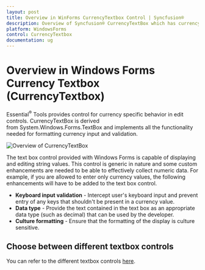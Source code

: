 ```yaml
---
layout: post
title: Overview in WinForms CurrencyTextbox Control | Syncfusion®
description: Overview of Syncfusion® CurrencyTextBox which has currency specific behavior in edit controls and supports Culture formatting 
platform: WindowsForms
control: CurrencyTextbox
documentation: ug
---
```


# Overview in Windows Forms Currency Textbox (CurrencyTextbox)

Essential<sup>®</sup> Tools provides control for currency specific behavior in edit controls. CurrencyTextBox is derived from System.Windows.Forms.TextBox and implements all the functionality needed for formatting currency input and validation.

![Overview of CurrencyTextBox](Overview_images/Overview_img488.png) 



The text box control provided with Windows Forms is capable of displaying and editing string values. This control is generic in nature and some custom enhancements are needed to be able to effectively collect numeric data. For example, if you are   allowed to enter only currency values, the following enhancements will have to be added to the text box control.

* **Keyboard input validation** - Intercept user's keyboard input and prevent entry of any keys that shouldn't be present in a currency value.
* **Data type** - Provide the text contained in the text box as an appropriate data type (such as decimal) that can be used by the developer.
* **Culture formatting** - Ensure that the formatting of the display is culture sensitive.

## Choose between different textbox controls

You can refer to the different textbox controls [here](https://help.syncfusion.com/windowsforms/numeric-textbox/overview#choose-between-different-textbox-controls).
